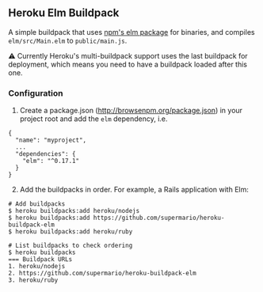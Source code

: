 ## Heroku Elm Buildpack

A simple buildpack that uses [npm's elm package](https://www.npmjs.com/package/elm) for binaries, and compiles `elm/src/Main.elm` to `public/main.js`.

:warning: Currently Heroku's multi-buildpack support uses the last buildpack for deployment, which means you need to have a buildpack loaded after this one.

### Configuration

1. Create a package.json (http://browsenpm.org/package.json) in your project root and add the `elm` dependency, i.e.

  ```
  {
    "name": "myproject",
    ...
    "dependencies": {
      "elm": "^0.17.1"
    }
  }
  ```

2. Add the buildpacks in order. For example, a Rails application with Elm:

  ```
  # Add buildpacks
  $ heroku buildpacks:add heroku/nodejs
  $ heroku buildpacks:add https://github.com/supermario/heroku-buildpack-elm
  $ heroku buildpacks:add heroku/ruby

  # List buildpacks to check ordering
  $ heroku buildpacks
  === Buildpack URLs
  1. heroku/nodejs
  2. https://github.com/supermario/heroku-buildpack-elm
  3. heroku/ruby
  ```
